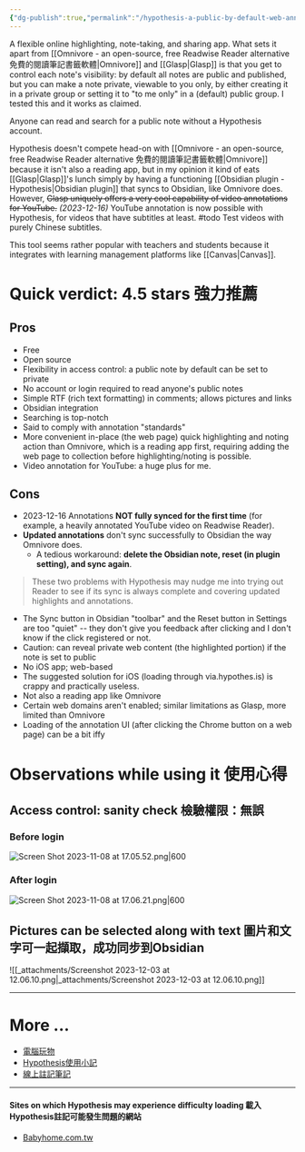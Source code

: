 ```yaml
---
{"dg-publish":true,"permalink":"/hypothesis-a-public-by-default-web-annotation-tool/","tags":["#todo"],"noteIcon":"2"}
---
```


A flexible online highlighting, note-taking, and sharing app. What sets it apart from [[Omnivore - an open-source, free Readwise Reader alternative 免費的閱讀筆記書籤軟體\|Omnivore]] and [[Glasp\|Glasp]] is that you get to control each note's visibility: by default all notes are public and published, but you can make a note private, viewable to you only, by either creating it in a private group or setting it to "to me only" in a (default) public group. I tested this and it works as claimed. 

Anyone can read and search for a public note without a Hypothesis account. 

Hypothesis doesn't compete head-on with [[Omnivore - an open-source, free Readwise Reader alternative 免費的閱讀筆記書籤軟體\|Omnivore]] because it isn't also a reading app, but in my opinion it kind of eats [[Glasp\|Glasp]]'s lunch simply by having a functioning [[Obsidian plugin - Hypothesis\|Obsidian plugin]] that syncs to Obsidian, like Omnivore does. However, ~~Glasp uniquely offers a very cool capability of video annotations for YouTube.~~ *(2023-12-16)* YouTube annotation is now possible with Hypothesis, for videos that have subtitles at least. #todo Test videos with purely Chinese subtitles.

This tool seems rather popular with teachers and students because it integrates with learning management platforms like [[Canvas\|Canvas]].
# Quick verdict: 4.5 stars 強力推薦
## Pros

- Free
- Open source
- Flexibility in access control: a public note by default can be set to private
- No account or login required to read anyone's public notes
- Simple RTF (rich text formatting) in comments; allows pictures and links
- Obsidian integration
- Searching is top-notch
- Said to comply with annotation "standards"
- More convenient in-place (the web page) quick highlighting and noting action than Omnivore, which is a reading app first, requiring adding the web page to collection before highlighting/noting is possible.
- Video annotation for YouTube: a huge plus for me.
## Cons

- 2023-12-16 Annotations **NOT fully synced for the first time** (for example, a heavily annotated YouTube video on Readwise Reader).
- **Updated annotations** don't sync successfully to Obsidian the way Omnivore does. 
	- A tedious workaround: **delete the Obsidian note, reset (in plugin setting), and sync again**.

> These two problems with Hypothesis may nudge me into trying out Reader to see if its sync is always complete and covering updated highlights and annotations.

- The Sync button in Obsidian "toolbar" and the Reset button in Settings are too "quiet" -- they don't give you feedback after clicking and I don't know if the click registered or not.
- Caution: can reveal private web content (the highlighted portion) if the note is set to public
- No iOS app; web-based
- The suggested solution for iOS (loading through via.hypothes.is) is crappy and practically useless.
- Not also a reading app like Omnivore 
- Certain web domains aren't enabled; similar limitations as Glasp, more limited than Omnivore
- Loading of the annotation UI (after clicking the Chrome button on a web page) can be a bit iffy
# Observations while using it 使用心得
## Access control: sanity check 檢驗權限：無誤

### Before login

![Screen Shot 2023-11-08 at 17.05.52.png|600](/img/user/_attachments/_OB/Screen%20Shot%202023-11-08%20at%2017.05.52.png)

### After login

![Screen Shot 2023-11-08 at 17.06.21.png|600](/img/user/_attachments/_OB/Screen%20Shot%202023-11-08%20at%2017.06.21.png)

## Pictures can be selected along with text 圖片和文字可一起擷取，成功同步到Obsidian

![[_attachments/Screenshot 2023-12-03 at 12.06.10.png\|_attachments/Screenshot 2023-12-03 at 12.06.10.png]]

---
# More ...

- [電腦玩物](https://www.playpcesor.com/2018/04/hypothesis.html)
- [Hypothesis使用小記](https://seviche.cc/2022-05-25-hypothesis/)
- [線上註記筆記](https://blog.jxtsai.info/post/hypothesis-/)

---
#### Sites on which Hypothesis may experience difficulty loading 載入Hypothesis註記可能發生問題的網站

- [Babyhome.com.tw](https://hyp.is/go?url=https%3A%2F%2Fforum.babyhome.com.tw%2Farticle%2F4969407&group=__world__)